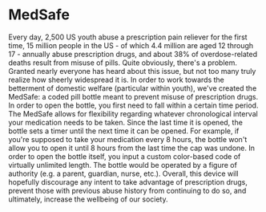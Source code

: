 # MedSafe
Every day, 2,500 US youth abuse a prescription pain reliever for the first time, 15 million people in the US - of which 4.4 million are aged 12 through 17 - annually abuse prescription drugs, and about 38% of overdose-related deaths result from misuse of pills.  Quite obviously, there's a problem.  Granted nearly everyone has heard about this issue, but not too many truly realize how sheerly widespread it is.  In order to work towards the betterment of domestic welfare (particular within youth), we've created the MedSafe: a coded pill bottle meant to prevent misuse of prescription drugs.  In order to open the bottle, you first need to fall within a certain time period.  The MedSafe allows for flexibility regarding whatever chronological interval your medication needs to be taken.  Since the last time it is opened, the bottle sets a timer until the next time it can be opened.  For example, if you're supposed to take your medication every 8 hours, the bottle won't allow you to open it until 8 hours from the last time the cap was undone.  In order to open the bottle itself, you input a custom color-based code of virtually unlimited length.  The bottle would be operated by a figure of authority (e.g. a parent, guardian, nurse, etc.).  Overall, this device will hopefully discourage any intent to take advantage of prescription drugs, prevent those with previous abuse history from continuing to do so, and ultimately, increase the wellbeing of our society.
